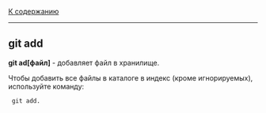 [К содержанию](/readme.md)

---

## git add

**git ad[файл]** - добавляет файл в хранилище.

Чтобы добавить все файлы в каталоге в индекс (кроме игнорируемых), используйте команду:

` git add.`